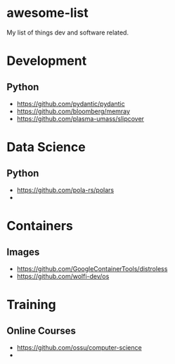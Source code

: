 # awesome-list
My list of things dev and software related.

# Development

## Python
 - https://github.com/pydantic/pydantic
 - https://github.com/bloomberg/memray
 - https://github.com/plasma-umass/slipcover

# Data Science

## Python 
 - https://github.com/pola-rs/polars
 - 

# Containers

## Images
 - https://github.com/GoogleContainerTools/distroless
 - https://github.com/wolfi-dev/os
 
# Training

## Online Courses
 - https://github.com/ossu/computer-science
 - 

